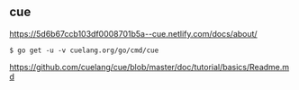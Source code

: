 ## cue

https://5d6b67ccb103df0008701b5a--cue.netlify.com/docs/about/

```
$ go get -u -v cuelang.org/go/cmd/cue
```

https://github.com/cuelang/cue/blob/master/doc/tutorial/basics/Readme.md

